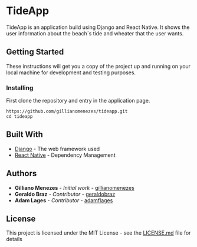 # TideApp

TideApp is an application build using Django and React Native. It shows the user information about the beach´s tide and wheater that the user wants.

## Getting Started

These instructions will get you a copy of the project up and running on your local machine for development and testing purposes.

### Installing

First clone the repository and entry in the application page.

```
https://github.com/gillianomenezes/tideapp.git
cd tideapp
```

## Built With

- [Django](https://www.djangoproject.com/) - The web framework used
- [React Native](https://facebook.github.io/react-native/) - Dependency Management

## Authors

- **Gilliano Menezes** - _Initial work_ - [gillianomenezes](https://github.com/gillianomenezes)
- **Geraldo Braz** - _Contributor_ - [geraldobraz](https://github.com/geraldobraz)
- **Adam Lages** - _Contributor_ - [adamflages](https://github.com/adamflages)

## License

This project is licensed under the MIT License - see the [LICENSE.md](LICENSE.md) file for details
